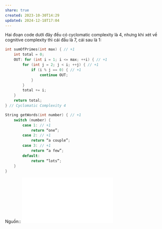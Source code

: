 ```yaml
---
share: true
created: 2023-10-30T14:29
updated: 2024-12-18T17:04
---
```

Hai đoạn code dưới đây đều có cyclomatic complexity là 4, nhưng khi xét về cognitive complexity thì cái đầu là 7, cái sau là 1:

```c
int sumOfPrimes(int max) { // +1
    int total = 0;
    OUT: for (int i = 1; i <= max; ++i) { // +1
        for (int j = 2; j < i; ++j) { // +1
            if (i % j == 0) { // +1
                continue OUT;
            }
        }
        total += i;
    }
    return total;
} // Cyclomatic Complexity 4
```
```c
String getWords(int number) { // +1
    switch (number) {
        case 1: // +1
            return “one”;
        case 2: // +1
            return “a couple”;
        case 3: // +1
            return “a few”;
        default:
            return “lots”;
    }
} 
```
Nguồn:: ![Cognitive_Complexity_Sonar_Guide_2023.pdf](../../../../attachments/Cognitive_Complexity_Sonar_Guide_2023.pdf)